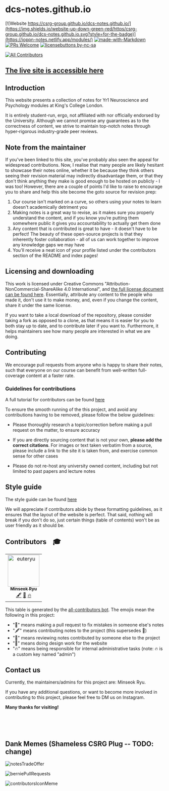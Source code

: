 # dcs-notes.github.io

[![Website https://csrg-group.github.io/dcs-notes.github.io/](https://img.shields.io/website-up-down-green-red/https/csrg-group.github.io/dcs-notes.github.io.svg?style=for-the-badge)](https://ioppn-notes.netlify.app/modules/)
[![made-with-Markdown](https://img.shields.io/badge/Made%20with-Markdown-1f425f.svg?style=for-the-badge)](http://commonmark.org)
[![PRs Welcome](https://img.shields.io/badge/PRs-welcome-brightgreen.svg?style=for-the-badge)](#how-to-make-a-pull-request)
[![licensebuttons by-nc-sa](https://licensebuttons.net/l/by-nc-sa/3.0/88x31.png)](https://creativecommons.org/licenses/by-nc-sa/4.0)
<!-- ALL-CONTRIBUTORS-BADGE:START - Do not remove or modify this section -->
[![All Contributors](https://img.shields.io/badge/%E2%9D%A4_contributors-1-blue.svg?style=for-the-badge&labelColor=539be1)](#contributors)
<!-- ALL-CONTRIBUTORS-BADGE:END -->

<!--[![GitHub forks](https://img.shields.io/github/forks/CSRG-Group/dcs-notes.github.io.svg?style=for-the-badge&label=Fork)](https://GitHub.com/CSRG-Group/dcs-notes.github.io/network/)
[![GitHub issues](https://img.shields.io/github/issues/CSRG-Group/dcs-notes.github.io.svg?style=for-the-badge)](https://GitHub.com/CSRG-Group/dcs-notes.github.io/issues/)
[![GitHub pull-requests](https://img.shields.io/github/issues-pr/CSRG-Group/dcs-notes.github.io.svg?style=for-the-badge)](https://GitHub.com/CSRG-Group/dcs-notes.github.io/pull/)-->

## [The live site is accessible here](https://ioppn-notes.netlify.app/)



## Introduction

This website presents a collection of notes for Yr1 Neuroscience and Psychology modules at King's College London.

It is entirely student-run, ergo, not affiliated with nor officially endorsed by the University. Although we cannot promise any guarantees as to the correctness of content, we strive to maintain top-notch notes through hyper-rigorous industry-grade peer reviews.

## Note from the maintainer

If you've been linked to this site, you've probably also seen the appeal for widespread contributions. Now, I realise that many people are likely hesitant to showcase their notes online, whether it be because they think others seeing their revision material may indirectly disadvantage them, or that they don't think anything they make is good enough to be hosted on publicly - I was too! However, there are a couple of points I'd like to raise to encourage you to share and help this site become the goto source for revision prep:

1. Our course isn't marked on a curve, so others using your notes to learn doesn't academically detriment you
2. Making notes is a great way to revise, as it makes sure you properly understand the content, and if you know you’re putting them somewhere public it gives you accountability to actually get them done
3. Any content that is contributed is great to have - it doesn't have to be perfect! The beauty of these open-source projects is that they inherently foster collaboration - all of us can work together to improve any knowledge gaps we may have
4. You'll receive a neat icon of your profile listed under the contributors section of the README and index pages!

## Licensing and downloading

This work is licensed under Creative Commons "Attribution-NonCommercial-ShareAlike 4.0 International", and [the full license document can be found here](./LICENSE.txt). Essentially, attribute any content to the people who made it, don't use it to make money, and, even if you change the content, share it under the same license.

If you want to take a local download of the repository, please consider taking a fork as opposed to a clone, as that means it is easier for you to both stay up to date, and to contribute later if you want to. Furthermore, it helps maintainers see how many people are interested in what we are doing.

## Contributing

We encourage pull requests from anyone who is happy to share their notes, such that everyone on our course can benefit from well-written full-coverage content at a faster rate.

### Guidelines for contributions

A full tutorial for contributors can be found [here](https://warwick.guide/CSRGContributing/index.md)

To ensure the smooth running of the this project, and avoid any contributions having to be removed, please follow the below guidelines:

- Please thoroughly research a topic/correction before making a pull request on the matter, to ensure accuracy

- If you are directly sourcing content that is not your own, **please add the correct citations**. For images or text taken verbatim from a source, please include a link to the site it is taken from, and exercise common sense for other cases

- Please do not re-host any university owned content, including but not limited to past papers and lecture notes


## Style guide

The style guide can be found [here](https://warwick.guide/CSRGContributing/styleguide.html)

We will appreciate if contributors abide by these formatting guidelines, as it ensures that the layout of the website is perfect. That said, nothing will break if you don't do so, just certain things (table of contents) won't be as user friendly as it should be.



## Contributors ⠀🎓

<!-- ALL-CONTRIBUTORS-LIST:START - Do not remove or modify this section -->
<!-- prettier-ignore-start -->
<!-- markdownlint-disable -->
<table>
  <tbody>
    <tr>
      <td align="center"><a href="https://github.com/euteryu"><img src="https://avatars.githubusercontent.com/u/54965926?v=4" width="100px;" alt="euteryu"/><br /><sub><b>Minseok Ryu</b></sub></a><br /><a href="#content-euteryu" title="Content">🖋</a> <a href="#design-euteryu" title="Design">🎨</a> <a href="#admin-euteryu" title="Admins of NPG">🔥</a></td>
    </tr>
  </tbody>
  <tfoot>
    
  </tfoot>
</table>

<!-- markdownlint-restore -->
<!-- prettier-ignore-end -->

<!-- ALL-CONTRIBUTORS-LIST:END -->

This table is generated by the [all-contributors bot](https://allcontributors.org). The emojis mean the following in this project:
- "🐛" means making a pull request to fix mistakes in someone else's notes
- "🖋" means contributing notes to the project (this supersedes 🐛)
- "👀" means reviewing notes contributed by someone else to the project
- "🎨" means doing design work for the website
- "🔥" means being responsible for internal administrative tasks (note: 🔥 is a custom key named "admin")



## Contact us

Currently, the maintainers/admins for this project are: Minseok Ryu.

If you have any additional questions, or want to become more involved in contributing to this project, please feel free to DM us on Instagram.



**Many thanks for visiting!**


<br>
<br>
<br>


## Dank Memes (Shameless CSRG Plug -- TODO: change)

![notesTradeOffer](/assets/images/memes/notesTradeOffer.jpg)

![berniePullRequests](/assets/images/memes/berniePullRequests.jpg)

![contributorsIconMeme](/assets/images/memes/contributorsIconMeme.jpg)
